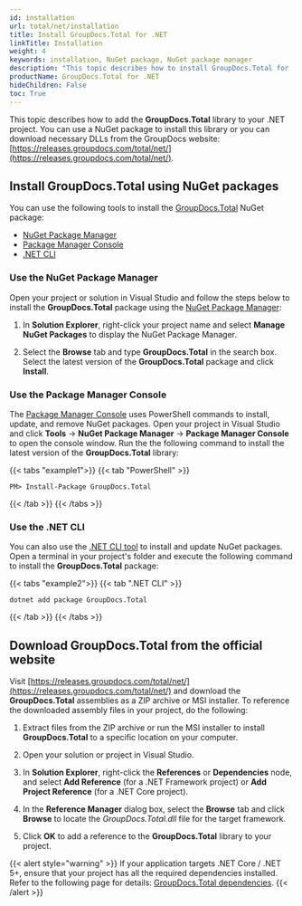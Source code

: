 ```yaml
---
id: installation
url: total/net/installation
title: Install GroupDocs.Total for .NET
linkTitle: Installation
weight: 4
keywords: installation, NuGet package, NuGet package manager
description: "This topic describes how to install GroupDocs.Total for .NET."
productName: GroupDocs.Total for .NET
hideChildren: False
toc: True
---
```

This topic describes how to add the **GroupDocs.Total** library to your .NET project. You can use a NuGet package to install this library or you can download necessary DLLs from the GroupDocs website: [https://releases.groupdocs.com/total/net/](https://releases.groupdocs.com/total/net/).

## Install GroupDocs.Total using NuGet packages

You can use the following tools to install the [GroupDocs.Total](https://www.nuget.org/packages/GroupDocs.Total) NuGet package: 

 * [NuGet Package Manager](#use-the-nuget-package-manager-in-visual-studio)
 * [Package Manager Console](#use-the-package-manager-console-in-visual-studio)
 * [.NET CLI](#use-the-net-cli)

### Use the NuGet Package Manager

Open your project or solution in Visual Studio and follow the steps below to install the **GroupDocs.Total** package using the [NuGet Package Manager](https://learn.microsoft.com/en-us/nuget/consume-packages/install-use-packages-visual-studio):

1. In **Solution Explorer**, right-click your project name and select **Manage NuGet Packages** to display the NuGet Package Manager.

    <!-- ![Manage NuGet packages in Visual Studio](/total/net/images/getting-started/installation/manage-nuget-packages.png) -->

2. Select the **Browse** tab and type **GroupDocs.Total** in the search box. Select the latest version of the **GroupDocs.Total** package and click **Install**.

    <!-- ![](/total/net/images/getting-started/installation/install-nuget-package.png) -->

### Use the Package Manager Console

The [Package Manager Console](https://learn.microsoft.com/en-us/nuget/consume-packages/install-use-packages-powershell) uses PowerShell commands to install, update, and remove NuGet packages. Open your project in Visual Studio and click **Tools** -> **NuGet Package Manager** -> **Package Manager Console** to open the console window. Run the the following command to install the latest version of the **GroupDocs.Total** library:

{{< tabs "example1">}}
{{< tab "PowerShell" >}}
```
PM> Install-Package GroupDocs.Total
```
{{< /tab >}}
{{< /tabs >}}

<!-- ![Use Package Manager Console ](/total/net/images/getting-started/installation/package-manager-console.png) -->

### Use the .NET CLI

You can also use the [.NET CLI tool](https://docs.microsoft.com/en-us/dotnet/core/tools/) to install and update NuGet packages. Open a terminal in your project's folder and execute the following command to install the **GroupDocs.Total** package:

{{< tabs "example2">}}
{{< tab ".NET CLI" >}}
```
dotnet add package GroupDocs.Total
```
{{< /tab >}}
{{< /tabs >}}

## Download GroupDocs.Total from the official website

Visit [https://releases.groupdocs.com/total/net/](https://releases.groupdocs.com/total/net/) and download the **GroupDocs.Total** assemblies as a ZIP archive or MSI installer. To reference the downloaded assembly files in your project, do the following:

1. Extract files from the ZIP archive or run the MSI installer to install **GroupDocs.Total** to a specific location on your computer.
2. Open your solution or project in Visual Studio.
3. In **Solution Explorer**, right-click the **References** or **Dependencies** node, and select **Add Reference** (for a .NET Framework project) or **Add Project Reference** (for a .NET Core project).
4. In the **Reference Manager** dialog box, select the **Browse** tab and click **Browse** to locate the _GroupDocs.Total.dll_ file for the target framework.

    <!-- ![Browse for the GroupDocs.Total assembly](/total/net/images/getting-started/installation/browse-for-groupdocs-dll.png) -->

5. Click **OK** to add a reference to the **GroupDocs.Total** library to your project.

{{< alert style="warning" >}}
If your application targets .NET Core / .NET 5+, ensure that your project has all the required dependencies installed. Refer to the following page for details: [GroupDocs.Total dependencies](https://www.nuget.org/packages/groupdocs.total#dependencies-body-tab).
{{< /alert >}}
